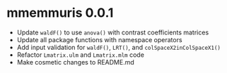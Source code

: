 # mmemmuris 0.0.1

* Update `waldF()` to use `anova()` with contrast coefficients matrices  
* Update all package functions with namespace operators  
* Add input validation for `waldF()`, `LRT()`, and `colSpaceX2inColSpaceX1()`  
* Refactor `Lmatrix.ulm` and `Lmatrix.mlm` code  
* Make cosmetic changes to README.md

